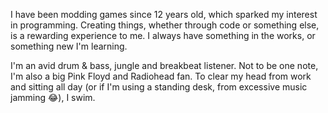 I have been modding games since 12 years old, which sparked my interest in programming. Creating things, whether through code or something else, is a rewarding experience to me. I always have something in the works, or something new I'm learning.

I'm an avid drum & bass, jungle and breakbeat listener. Not to be one note, I'm also a big Pink Floyd and Radiohead fan. To clear my head from work and sitting all day (or if I'm using a standing desk, from excessive music jamming 😂), I swim.
